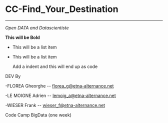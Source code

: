 CC-Find_Your_Destination
==============


--------------

*Open DATA and Datascientiste*

**This will be Bold**

- This will be a list item
- This will be a list item

    Add a indent and this will end up as code



DEV By

-FLOREA Gheorghe -- florea_g@etna-alternance.net

-LE MOIGNE Adrien -- lemoig_a@etna-alternance.net

-WIESER Frank -- wieser_f@etna-alternance.net


Code Camp BigData (one week)
